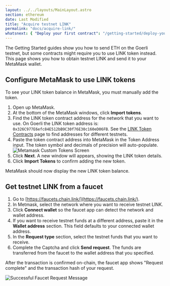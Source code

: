 ```yaml
---
layout: ../../layouts/MainLayout.astro
section: ethereum
date: Last Modified
title: "Acquire testnet LINK"
permalink: "docs/acquire-link/"
whatsnext: { "Deploy your first contract": "/getting-started/deploy-your-first-contract/" }
---
```


The Getting Started guides show you how to send ETH on the Goerli testnet, but some contracts might require you to use LINK token instead. This page shows you how to obtain testnet LINK and send it to your MetaMask wallet.

## Configure MetaMask to use LINK tokens

To see your LINK token balance in MetaMask, you must manually add the token.

1. Open up MetaMask.
1. At the bottom of the MetaMask windows, click **Import tokens**.
1. Find the LINK token contract address for the network that you want to use. On Goerli the LINK token address is: `0x326C977E6efc84E512bB9C30f76E30c160eD06FB`. See the [LINK Token Contracts](/resources/link-token-contracts/) page to find addresses for different testnets.
1. Paste the token contract address into MetaMask in the Token Address input. The token symbol and decimals of precision will auto-populate.
   ![Metamask Custom Tokens Screen](/images/getting-started/metamaskImportTokens.webp)
1. Click **Next**. A new window will appears, showing the LINK token details.
1. Click **Import Tokens** to confirm adding the new token.

MetaMask should now display the new LINK token balance.

## Get testnet LINK from a faucet

1. Go to [https://faucets.chain.link/](https://faucets.chain.link/).
1. In Metmask, select the network where you want to receive testnet LINK.
1. Click **Connect wallet** so the faucet app can detect the network and wallet address.
1. If you want to receive testnet funds at a different address, paste it in the **Wallet address** section. This field defaults to your connected wallet address.
1. In the **Request type** section, select the testnet funds that you want to receive.
1. Complete the Captcha and click **Send request**. The funds are transferred from the faucet to the wallet address that you specified.

After the transaction is confirmed on-chain, the faucet app shows "Request complete" and the transaction hash of your request.

![Successful Faucet Request Message](/files/faucet-success.png)
